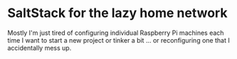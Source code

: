 # SaltStack for the lazy home network

Mostly I'm just tired of configuring individual Raspberry Pi machines each time I want to start a new project or tinker a bit ... or reconfiguring one that I accidentally mess up.
